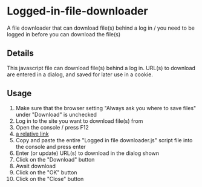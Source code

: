 # Logged-in-file-downloader
A file downloader that can download file(s) behind a log in / you need to be logged in before you can download the file(s)

## Details
This javascript file can download file(s) behind a log in. URL(s) to download are entered in a dialog, and saved for later use in a cookie.


## Usage
1. Make sure that the browser setting "Always ask you where to save files" under "Download" is unchecked
2. Log in to the site you want to download file(s) from
3. Open the console / press F12
4. [a relative link](Logged%20in%20file%20downloader.js)
5. Copy and paste the entire "Logged in file downloader.js" script file into the console and press enter
6. Enter (or update) URL(s) to download in the dialog shown
7. Click on the "Download" button
8. Await download
9. Click on the "OK" button
10. Click on the "Close" button
